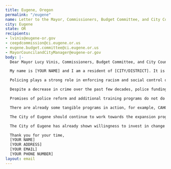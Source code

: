 ```yaml
---
title: Eugene, Oregon
permalink: "/eugene"
name: Letter to the Mayor, Commissioners, Budget Committee, and City Council
city: Eugene
state: OR
recipients:
- lvinis@eugene-or.gov
- ceepdcommission@ci.eugene.or.us
- eugene.budget.committee@ci.eugene.or.us
- MayorCouncilandCityManager@eugene-or.gov
body: |-
  Dear Mayor Lucy Vinis, Commissioners, Budget Committee, and City Council,

  My name is [YOUR NAME] and I am a resident of [CITY/DISTRICT]. It is my understanding that you will be reviewing the proposed 2021 City Budget on June 22nd, 2020. I urge you to oppose the increase in funding from $61.35 mil in FY-2020 to $67.97 mil in FY-2021 for the Eugene Police Department (EPD) and instead, meaningfully restrict it.

  Policing plays a strong role in enforcing racism and social control of communities of color through disempowerment, displacement, and repression. Black people and communities of color have been disproportionately targeted and brutalized by the police throughout American history.

  Despite a decrease in crime over the past few decades, police funding across the United States has continued to increase. As a Eugene citizen, I do not support the militarization of the police force which is accentuated by the 1033 program and I do not support the use of EPD officers in schools.

  Promises of police reform and additional training programs do not do enough to address the underlying issue of systemic racism that plagues policing in America. The only solution is immediate and aggressive divestment from police funding and real consideration given to alternative public safety measures. To quote Alex S. Vitale, professor of sociology and coordinator of the Policing and Social Justice Project at Brooklyn College and the author of The End of Policing, "The alternative is not more money for police training programs, hardware or oversight. It is to dramatically shrink their function. We must demand that local politicians develop non-police solutions to the problems poor people face. We must invest in housing, employment and healthcare in ways that directly target the problems of public safety. Instead of criminalizing homelessness, we need publicly financed supportive housing; instead of gang units, we need community-based anti-violence programs, trauma services and jobs for young people; instead of school police we need more counselors, after-school programs, and restorative justice programs."

  There are already some tangible programs in action, for example, CAHOOTS (Crisis Assistance Helping Out On The Streets) of Eugene has been praised as a cost-effective approach that utilizes de-escalation tactics and skills of medical and mental health professionals. As stated on the White Bird Clinic Website, "CAHOOTS gets 2 percent of the police budget, but with that 2 percent they handle 17 percent of public safety calls." Per the FY20 Budget Report, CAHOOTS funding was only $281,000. When addressing continued action, White Bird Clinic states, "We’re growing our programs, demonstrating our commitment to serving low income, under-resourced community members. In response to burgeoning community need, we are expanding the hours of CAHOOTS mobile crisis services, which responded to over 23,000 calls in 2018, saving an estimated $6M in emergency medical services costs alone."

  The City of Eugene should continue to work towards the expansion programs that benefit the community, like CAHOOTS, by diverting additional funds from EPD. It is essential that the City of Eugene connect with local businesses and programs that offer a diverse range of social services to help tackle systemic issues from the ground up.

  The City of Eugene has already shown willingness to invest in change by funding programs like CAHOOTS. As a community, we should continue to build on these ideals and continue to invest in evidence-based alternatives to police that directly advocate for our citizens and work to replace policing with other systems of public safety. This starts with divesting funding from the EPD in FY-2021.

  Thank you for your time,
  [YOUR NAME]
  [YOUR ADDRESS]
  [YOUR EMAIL]
  [YOUR PHONE NUMBER]
layout: email
---
```


